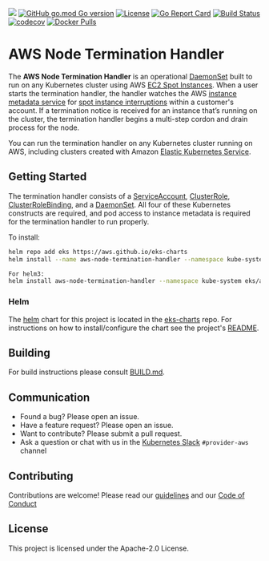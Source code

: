 [![](https://img.shields.io/badge/Kubernetes-%3E%3D%201.11-brightgreen)](https://github.com/kubernetes/kubernetes/releases) [![GitHub go.mod Go version](https://img.shields.io/github/go-mod/go-version/aws/aws-node-termination-handler?color=blueviolet)](https://golang.org/doc/go1.13) [![License](https://img.shields.io/badge/License-Apache%202.0-ff69b4.svg)](https://opensource.org/licenses/Apache-2.0) [![Go Report Card](https://goreportcard.com/badge/github.com/aws/aws-node-termination-handler)](https://goreportcard.com/report/github.com/aws/aws-node-termination-handler)  [![Build Status](https://travis-ci.org/aws/aws-node-termination-handler.svg?branch=master)](https://travis-ci.org/aws/aws-node-termination-handler) [![codecov](https://codecov.io/gh/aws/aws-node-termination-handler/branch/master/graph/badge.svg)](https://codecov.io/gh/aws/aws-node-termination-handler) [![Docker Pulls](https://img.shields.io/docker/pulls/amazon/aws-node-termination-handler)](https://hub.docker.com/r/amazon/aws-node-termination-handler) 
# AWS Node Termination Handler

The **AWS Node Termination Handler** is an operational [DaemonSet](https://kubernetes.io/docs/concepts/workloads/controllers/daemonset/) built to run on any Kubernetes cluster using AWS [EC2 Spot Instances](https://aws.amazon.com/ec2/spot/). When a user starts the termination handler, the handler watches the AWS [instance metadata service](https://docs.aws.amazon.com/AWSEC2/latest/UserGuide/ec2-instance-metadata.html) for [spot instance interruptions](https://docs.aws.amazon.com/AWSEC2/latest/UserGuide/spot-interruptions.html) within a customer's account. If a termination notice is received for an instance that’s running on the cluster, the termination handler begins a multi-step cordon and drain process for the node.

You can run the termination handler on any Kubernetes cluster running on AWS, including clusters created with Amazon [Elastic Kubernetes Service](https://docs.aws.amazon.com/eks/latest/userguide/what-is-eks.html).

## Getting Started
The termination handler consists of a [ServiceAccount](https://kubernetes.io/docs/tasks/configure-pod-container/configure-service-account/), [ClusterRole](https://kubernetes.io/docs/reference/access-authn-authz/rbac/), [ClusterRoleBinding](https://kubernetes.io/docs/reference/access-authn-authz/rbac/), and a [DaemonSet](https://kubernetes.io/docs/concepts/workloads/controllers/daemonset/). All four of these Kubernetes constructs are required, and pod access to instance metadata is required for the termination handler to run properly.

To install:
```sh
helm repo add eks https://aws.github.io/eks-charts
helm install --name aws-node-termination-handler --namespace kube-system eks/aws-node-termination-handler

For helm3:
helm install aws-node-termination-handler --namespace kube-system eks/aws-node-termination-handler
```

### Helm
The [helm](https://helm.sh/) chart for this project is located in the [eks-charts](https://github.com/aws/eks-charts) repo. For instructions on how to install/configure the chart see the project's [README](https://github.com/aws/eks-charts/tree/master/stable/aws-node-termination-handler).

## Building
For build instructions please consult [BUILD.md](./BUILD.md).

## Communication
* Found a bug? Please open an issue.
* Have a feature request? Please open an issue.
* Want to contribute? Please submit a pull request.
* Ask a question or chat with us in the [Kubernetes Slack](https://kubernetes.slack.com) `#provider-aws` channel

##  Contributing
Contributions are welcome! Please read our [guidelines](https://github.com/aws/aws-node-termination-handler/blob/master/CONTRIBUTING.md) and our [Code of Conduct](https://github.com/aws/aws-node-termination-handler/blob/master/CODE_OF_CONDUCT.md)

## License
This project is licensed under the Apache-2.0 License.
